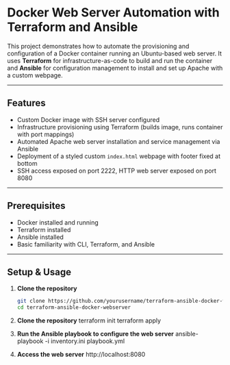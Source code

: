 # Docker Web Server Automation with Terraform and Ansible

This project demonstrates how to automate the provisioning and configuration of a Docker container running an Ubuntu-based web server. It uses **Terraform** for infrastructure-as-code to build and run the container and **Ansible** for configuration management to install and set up Apache with a custom webpage.

---

## Features

- Custom Docker image with SSH server configured  
- Infrastructure provisioning using Terraform (builds image, runs container with port mappings)  
- Automated Apache web server installation and service management via Ansible  
- Deployment of a styled custom `index.html` webpage with footer fixed at bottom  
- SSH access exposed on port 2222, HTTP web server exposed on port 8080  

---

## Prerequisites

- Docker installed and running  
- Terraform installed  
- Ansible installed  
- Basic familiarity with CLI, Terraform, and Ansible  

---

## Setup & Usage

1. **Clone the repository**

   ```bash
   git clone https://github.com/yourusername/terraform-ansible-docker-webserver.git
   cd terraform-ansible-docker-webserver 

2. **Clone the repository**
   terraform init
   terraform apply

3. **Run the Ansible playbook to configure the web server**
   ansible-playbook -i inventory.ini playbook.yml

4. **Access the web server**
   http://localhost:8080




